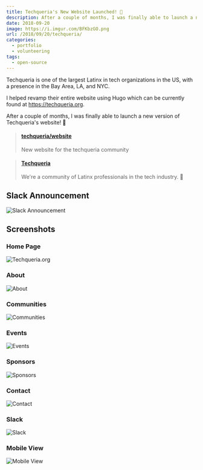 ```yaml
---
title: Techqueria's New Website Launched! 🌮
description: After a couple of months, I was finally able to launch a new version of Techqueria's website!
date: 2018-09-20
image: https://i.imgur.com/BFKbzGO.png
url: /2018/09/20/techqueria/
categories:
  - portfolio
  - volunteering
tags:
  - open-source
---
```


Techqueria is one of the largest Latinx in tech organizations in the US, with a presence in the Bay Area, LA, and NYC.

I helped revamp their entire website using Hugo which can be currently found at https://techqueria.org.

After a couple of months, I was finally able to launch a new version of Techqueria's website! 🎉

<blockquote class="embedly-card"><h4><a href="https://github.com/techqueria/website">techqueria/website</a></h4><p>New website for the techqueria community</p></blockquote>
<script async src="//cdn.embedly.com/widgets/platform.js" charset="UTF-8"></script>

<blockquote class="embedly-card"><h4><a href="https://techqueria.org/">Techqueria</a></h4><p>We're a community of Latinx professionals in the tech industry. 🌮️</p></blockquote>
<script async src="//cdn.embedly.com/widgets/platform.js" charset="UTF-8"></script>

## Slack Announcement

![Slack Announcement](https://i.imgur.com/KTAC8cF.jpg)

## Screenshots

### Home Page

![Techqueria.org](https://i.imgur.com/tQybo3m.png)

### About

![About](https://i.imgur.com/MMU7dOy.png)

### Communities

![Communities](https://i.imgur.com/QJR6HjS.png)

### Events

![Events](https://i.imgur.com/0SzGfEg.png)

### Sponsors

![Sponsors](https://i.imgur.com/KIyBhV3.png)

### Contact

![Contact](https://i.imgur.com/CB9Mb0O.png)

### Slack

![Slack](https://i.imgur.com/sxC8sqA.png)

### Mobile View

![Mobile View](https://i.imgur.com/Waxo31s.png)
